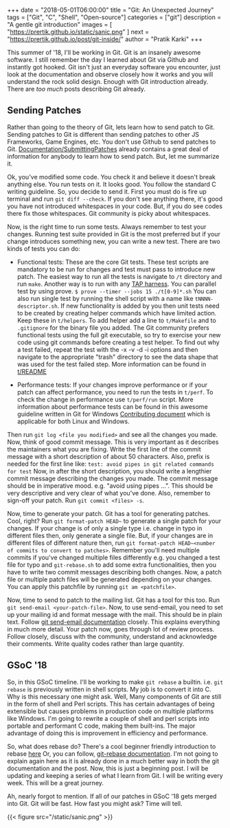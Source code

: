 +++
date = "2018-05-01T06:00:00"
title = "Git: An Unexpected Journey"
tags = ["Git", "C", "Shell", "Open-source"]
categories = ["git"]
description = "A gentle git introduction"
images = [
    "https://prertik.github.io/static/sanic.png"
]
next = "https://prertik.github.io/post/git-inside/"
author = "Pratik Karki"
+++

This summer of '18, I'll be working in Git. Git is an insanely
awesome software. I still remember the day I learned about Git via
Github and instantly got hooked. Git isn't just an everyday software
you encounter, just look at the documentation and observe closely
how it works and you will understand the rock solid design.
Enough with Git introduction already. There are _too_ _much_ posts
describing Git already.

## Sending Patches

Rather than going to the theory of Git, lets learn how to send patch
to Git. Sending patches to Git is different than sending patches to
other JS Frameworks, Game Engines, etc. You don't use Github to send
patches to Git. [Documentation/SubmittingPatches](https://github.com/git/git/blob/master/Documentation/SubmittingPatches)
already contains a great deal of information for anybody to learn
how to send patch.
But, let me summarize it.

Ok, you've modified some code. You check it and believe it doesn't break
anything else. You run tests on it. It looks good. You follow the
standard C writing guideline. So, you decide to send it.
First you must do is fire up terminal and run `git diff --check`.
If you don't see anything there, it's good you have not introduced
whitespaces in your code. But, if you do see codes there fix
those whitespaces. Git community is picky about whitespaces.

Now, is the right time to run some tests. Always remember to test your
changes. Running test suite provided in Git is the most preferred but
if your change introduces something new, you can write a new test.
There are two kinds of tests you can do:

* Functional tests: These are the core Git tests. These test scripts
are mandatory to be run for changes and test must pass to introduce
new patch. The easiest way to run all the tests is navigate to `/t`
directory and run `make`. Another way is to run with any [TAP harness](https://testanything.org/).
You can parallel test by using prove.
`$ prove --timer --jobs 15 ./t[0-9]*.sh`
You can also run single test by running the shell script with a name
like `tNNNN-descriptor.sh`. If new functionality is added by you then
unit tests need to be created by creating helper commands which have
limited action. Keep these in `t/helpers`. To add helper add a line to
`t/Makefile` and to `.gitignore` for the binary file you added. The Git
community prefers functional tests using the full git executable, so try
to exercise your new code using git commands before creating a test helper.
To find out why a test failed, repeat the test with the -x -v -d -i options
and then navigate to the appropriate "trash" directory to see the data shape
that was used for the test failed step. More information can be found in [t/README](https://github.com/git/git/blob/master/t/README)

* Performance tests: If your changes improve performance or if your patch
can affect performance, you need to run the tests in `t/perf`. To check the
change in performance use `t/perf/run` script.
More information about performance tests can be found in this awesome guideline
written in Git for Windows [Contributing document](https://github.com/git-for-windows/git/blob/master/CONTRIBUTING.md#performance-tests)
which is applicable for both Linux and Windows.

Then run `git log <file you modified>` and see all the changes you made.
Now, think of good commit message. This is very important as it
describes the maintainers what you are fixing. Write the first line
of the commit message with a short description of about 50 characters.
Also, prefix is needed for the first line like:
`test: avoid pipes in git related commands for test`
Now, in after the short description, you should write a lengthier
commit message describing the changes you made. The commit message
should be in imperative mood. e.g. "avoid using pipes ...".
This should be very descriptive and very clear of what you've done.
Also, remember to sign-off your patch. Run `git commit <files> -s`.

Now, time to generate your patch. Git has a tool for generating patches.
Cool, right? Run `git format-patch HEAD~` to generate a single patch
for your changes. If your change is of only a single type i.e. change
in typo in different files then, only generate a single file. But, if
your changes are in different files of different nature then, run
`git format-patch HEAD~<number of commits to convert to patches>`.
Remember you'll need multiple commits if you've changed multiple files
differently e.g. you changed a test file for typo and `git-rebase.sh`
to add some extra functionalities, then you have to write two commit
messages describing both changes.
Now, a patch file or multiple patch files will be generated depending
on your changes. You can apply this patchfile by running `git am <patchfile>`.

Now, time to send to patch to the mailing list. Git has a tool for this
too. Run `git send-email <your-patch-file>`. Now, to use send-email, you need
to set up your mailing id and format message with the mail. This should be
in plain text. Follow [git send-email documentation](https://git-scm.com/docs/git-send-email)
closely. This explains everything in much more detail.
Your patch now, goes through lot of review process. Follow closely,
discuss with the community, understand and acknowledge their comments.
Write quality codes rather than large quantity.


## GSoC '18

So, in this GSoC timeline. I'll be working to make `git rebase` a builtin.
i.e. `git rebase` is previously written in shell scripts. My job is to convert
it into C.
Why is this necessary one might ask.
Well, Many components of Git are still in the form of shell and Perl scripts.
This has certain advantages of being extensible but causes problems in production
code on multiple platforms like Windows. I'm going to rewrite a couple of shell
and perl scripts into portable and performant C code, making them built-ins.
The major advantage of doing this is improvement in efficiency and performance.

So, what does rebase do?
There's a cool beginner friendly introduction to rebase [here](https://dev.to/maxwell_dev/the-git-rebase-introduction-i-wish-id-had)
Or, you can follow, [git-rebase documentation](https://git-scm.com/docs/git-rebase).
I'm not going to explain again here as it is already done in a much
better way in both the git documentation and the post.
Now, this is just a beginning post. I will be updating and keeping
a series of what I learn from Git. I will be writing every week.
This will be a great journey.

Ah, nearly forgot to mention. If all of our patches in GSoC '18 gets
merged into Git. Git will be fast. How fast you might ask? Time will tell.

{{< figure src="/static/sanic.png" >}}
